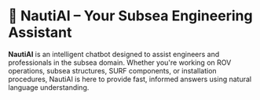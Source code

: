 # 🤖 NautiAI – Your Subsea Engineering Assistant
**NautiAI** is an intelligent chatbot designed to assist engineers and professionals in the subsea domain. Whether you're working on ROV operations, subsea structures, SURF components, or installation procedures, NautiAI is here to provide fast, informed answers using natural language understanding.

